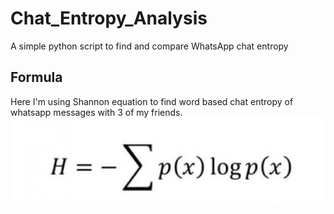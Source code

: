 # Chat_Entropy_Analysis
A simple python script to find and compare WhatsApp chat entropy
## Formula
  Here I'm using Shannon equation to find word based chat entropy of whatsapp messages with 3 of my friends.
  ![](https://github.com/Suji04/Chat_Entropy_Analysis/blob/master/shannon_equation.jpg)
